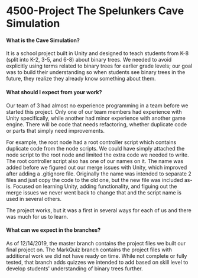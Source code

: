 # 4500-Project The Spelunkers Cave Simulation

#### What is the Cave Simulation?
It is a school project built in Unity and designed to teach students from K-8 (split into K-2, 3-5, and 6-8) about binary trees. We needed to avoid explicitly using terms related to binary trees for earlier grade levels; our goal was to build their understanding so when students see binary trees in the future, they realize they already know something about them.

#### What should I expect from your work?
Our team of 3 had almost no experience programming in a team before we started this project. Only one of our team members had experience with Unity specifically, while another had minor experience with another game engine. There will be code that needs refactoring, whether duplicate code or parts that simply need improvements. 

For example, the root node had a root controller script which contains duplicate code from the node scripts. We could have simply attached the node script to the root node and limited the extra code we needed to write. The root controller script also has one of our names on it. The name was added before we figured out our merge issues with Unity, which improved after adding a .gitignore file. Originally the name was intended to separate 2 files and just copy the code to the old one, but the new file was included as-is. Focused on learning Unity, adding functionality, and figuing out the merge issues we never went back to change that and the script name is used in several others.

The project works, but it was a first in several ways for each of us and there was much for us to learn.

#### What can we expect in the branches?
As of 12/14/2019, the master branch contains the project files we built our final project on. The MarkQuiz branch contains the project files with additional work we did not have ready on time. While not complete or fully tested, that branch adds quizzes we intended to add based on skill level to develop students' understanding of binary trees further.
